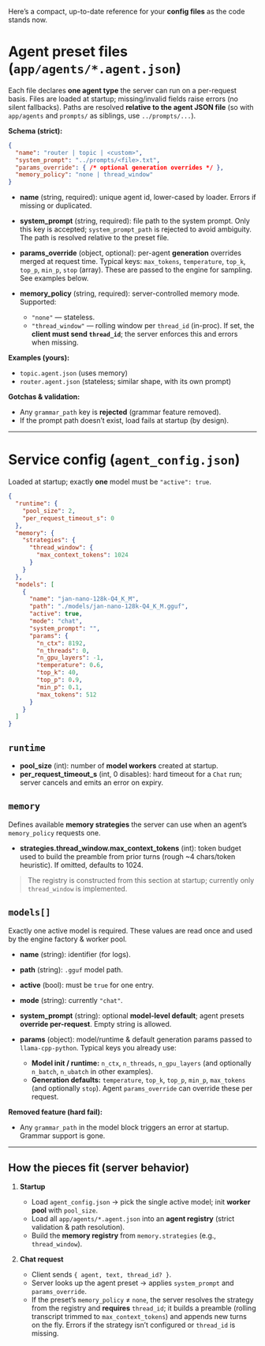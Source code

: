 Here’s a compact, up-to-date reference for your **config files** as the code stands now.

# Agent preset files (`app/agents/*.agent.json`)

Each file declares **one agent type** the server can run on a per-request basis. Files are loaded at startup; missing/invalid fields raise errors (no silent fallbacks). Paths are resolved **relative to the agent JSON file** (so with `app/agents` and `prompts/` as siblings, use `../prompts/...`).  &#x20;

**Schema (strict):**

```json
{
  "name": "router | topic | <custom>",
  "system_prompt": "../prompts/<file>.txt",
  "params_override": { /* optional generation overrides */ },
  "memory_policy": "none | thread_window"
}
```

* **name** (string, required): unique agent id, lower-cased by loader. Errors if missing or duplicated.&#x20;
* **system\_prompt** (string, required): file path to the system prompt. Only this key is accepted; `system_prompt_path` is rejected to avoid ambiguity. The path is resolved relative to the preset file.&#x20;
* **params\_override** (object, optional): per-agent **generation** overrides merged at request time. Typical keys: `max_tokens`, `temperature`, `top_k`, `top_p`, `min_p`, `stop` (array). These are passed to the engine for sampling. See examples below.&#x20;
* **memory\_policy** (string, required): server-controlled memory mode. Supported:

  * `"none"` — stateless.
  * `"thread_window"` — rolling window per `thread_id` (in-proc). If set, the **client must send `thread_id`**; the server enforces this and errors when missing.&#x20;

**Examples (yours):**

* `topic.agent.json` (uses memory)&#x20;
* `router.agent.json` (stateless; similar shape, with its own prompt)

**Gotchas & validation:**

* Any `grammar_path` key is **rejected** (grammar feature removed).&#x20;
* If the prompt path doesn’t exist, load fails at startup (by design).&#x20;

---

# Service config (`agent_config.json`)

Loaded at startup; exactly **one** model must be `"active": true`.&#x20;

```json
{
  "runtime": {
    "pool_size": 2,
    "per_request_timeout_s": 0
  },
  "memory": {
    "strategies": {
      "thread_window": {
        "max_context_tokens": 1024
      }
    }
  },
  "models": [
    {
      "name": "jan-nano-128k-Q4_K_M",
      "path": "./models/jan-nano-128k-Q4_K_M.gguf",
      "active": true,
      "mode": "chat",
      "system_prompt": "",
      "params": {
        "n_ctx": 8192,
        "n_threads": 0,
        "n_gpu_layers": -1,
        "temperature": 0.6,
        "top_k": 40,
        "top_p": 0.9,
        "min_p": 0.1,
        "max_tokens": 512
      }
    }
  ]
}
```



## `runtime`

* **pool\_size** (int): number of **model workers** created at startup.&#x20;
* **per\_request\_timeout\_s** (int, 0 disables): hard timeout for a `Chat` run; server cancels and emits an error on expiry.&#x20;

## `memory`

Defines available **memory strategies** the server can use when an agent’s `memory_policy` requests one.

* **strategies.thread\_window\.max\_context\_tokens** (int): token budget used to build the preamble from prior turns (rough \~4 chars/token heuristic). If omitted, defaults to 1024. &#x20;

> The registry is constructed from this section at startup; currently only `thread_window` is implemented.&#x20;

## `models[]`

Exactly one active model is required. These values are read once and used by the engine factory & worker pool. &#x20;

* **name** (string): identifier (for logs).
* **path** (string): `.gguf` model path.
* **active** (bool): must be `true` for one entry.
* **mode** (string): currently `"chat"`.
* **system\_prompt** (string): optional **model-level default**; agent presets **override per-request**. Empty string is allowed.&#x20;
* **params** (object): model/runtime & default generation params passed to `llama-cpp-python`. Typical keys you already use:

  * **Model init / runtime:** `n_ctx`, `n_threads`, `n_gpu_layers` (and optionally `n_batch`, `n_ubatch` in other examples).&#x20;
  * **Generation defaults:** `temperature`, `top_k`, `top_p`, `min_p`, `max_tokens` (and optionally `stop`). Agent `params_override` can override these per request. &#x20;

**Removed feature (hard fail):**

* Any `grammar_path` in the model block triggers an error at startup. Grammar support is gone.&#x20;

---

## How the pieces fit (server behavior)

1. **Startup**

   * Load `agent_config.json` → pick the single active model; init **worker pool** with `pool_size`.&#x20;
   * Load all `app/agents/*.agent.json` into an **agent registry** (strict validation & path resolution).&#x20;
   * Build the **memory registry** from `memory.strategies` (e.g., `thread_window`).&#x20;

2. **Chat request**

   * Client sends `{ agent, text, thread_id? }`.
   * Server looks up the agent preset → applies `system_prompt` and `params_override`.
   * If the preset’s `memory_policy` ≠ `none`, the server resolves the strategy from the registry and **requires** `thread_id`; it builds a preamble (rolling transcript trimmed to `max_context_tokens`) and appends new turns on the fly. Errors if the strategy isn’t configured or `thread_id` is missing. &#x20;
